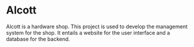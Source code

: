 # Alcott 
Alcott is a hardware shop. This project is used to develop the management system for the shop. It entails a website for the user interface and a database for the backend.
